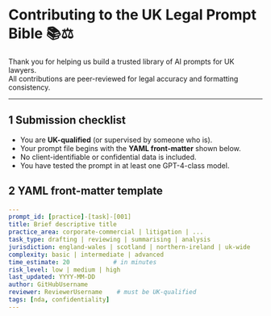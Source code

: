 # Contributing to the UK Legal Prompt Bible 📚⚖️

Thank you for helping us build a trusted library of AI prompts for UK lawyers.  
All contributions are peer-reviewed for legal accuracy and formatting consistency.

---

## 1  Submission checklist

- You are **UK-qualified** (or supervised by someone who is).
- Your prompt file begins with the **YAML front-matter** shown below.
- No client-identifiable or confidential data is included.
- You have tested the prompt in at least one GPT-4-class model.

## 2  YAML front-matter template

```yaml
---
prompt_id: [practice]-[task]-[001]
title: Brief descriptive title
practice_area: corporate-commercial | litigation | ...
task_type: drafting | reviewing | summarising | analysis
jurisdiction: england-wales | scotland | northern-ireland | uk-wide
complexity: basic | intermediate | advanced
time_estimate: 20            # in minutes
risk_level: low | medium | high
last_updated: YYYY-MM-DD
author: GitHubUsername
reviewer: ReviewerUsername    # must be UK-qualified
tags: [nda, confidentiality]
---
